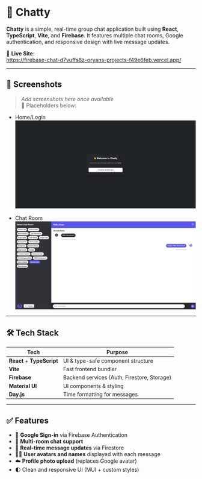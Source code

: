 # 💬 Chatty

**Chatty** is a simple, real-time group chat application built using **React**, **TypeScript**, **Vite**, and **Firebase**. It features multiple chat rooms, Google authentication, and responsive design with live message updates.

🔗 **Live Site**:  
https://firebase-chat-d7vuffs8z-oryans-projects-f49e6feb.vercel.app/

---

## 📸 Screenshots

> _Add screenshots here once available_  
> 📍 Placeholders below:

- Home/Login  
  ![Login screenshot](./public/screenshots/login.png)

- Chat Room  
  ![Chat UI screenshot](./public/screenshots/chat-room.png)

---

## 🛠️ Tech Stack

| Tech                       | Purpose                                     |
| -------------------------- | ------------------------------------------- |
| **React** + **TypeScript** | UI & type-safe component structure          |
| **Vite**                   | Fast frontend bundler                       |
| **Firebase**               | Backend services (Auth, Firestore, Storage) |
| **Material UI**            | UI components & styling                     |
| **Day.js**                 | Time formatting for messages                |

---

## ✅ Features

- 🔐 **Google Sign-in** via Firebase Authentication
- 💬 **Multi-room chat support**
- 🔄 **Real-time message updates** via Firestore
- 🧑‍💻 **User avatars and names** displayed with each message
- ☁️ **Profile photo upload** (replaces Google avatar)
- 🌓 Clean and responsive UI (MUI + custom styles)
